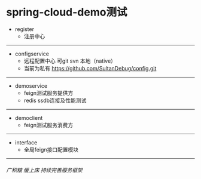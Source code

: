 # spring-cloud-demo测试

- register
  - 注册中心

------

- configservice
  - 远程配置中心  可git  svn   本地（native）
  - 当前为私有 https://github.com/SultanDebug/config.git

---

- demoservice
  - feign测试服务提供方
  - redis  ssdb连接及性能测试

------



- democlient
  - feign测试服务消费方

------



- interface
  - 全局feign接口配置模块

------

###### 广积粮 缓上床 持续完善服务框架




